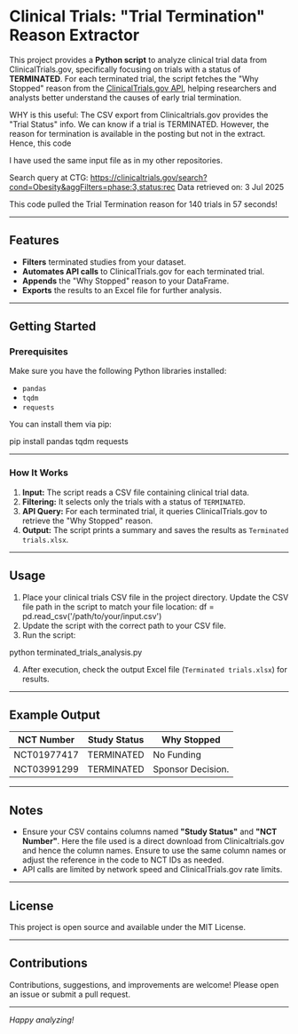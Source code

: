 # Clinical Trials: "Trial Termination" Reason Extractor

This project provides a **Python script** to analyze clinical trial data from ClinicalTrials.gov, specifically focusing on trials with a status of **TERMINATED**. For each terminated trial, the script fetches the "Why Stopped" reason from the [ClinicalTrials.gov API](https://clinicaltrials.gov/), helping researchers and analysts better understand the causes of early trial termination.

WHY is this useful:
The CSV export from Clinicaltrials.gov provides the "Trial Status" info. We can know if a trial is TERMINATED. However, the reason for termination is available in the posting but not in the extract. Hence, this code 

I have used the same input file as in my other repositories.

Search query at CTG: https://clinicaltrials.gov/search?cond=Obesity&aggFilters=phase:3,status:rec Data retrieved on: 3 Jul 2025

This code pulled the Trial Termination reason for 140 trials in 57 seconds!

---

## Features

- **Filters** terminated studies from your dataset.
- **Automates API calls** to ClinicalTrials.gov for each terminated trial.
- **Appends** the "Why Stopped" reason to your DataFrame.
- **Exports** the results to an Excel file for further analysis.

---

## Getting Started

### Prerequisites

Make sure you have the following Python libraries installed:

- `pandas`
- `tqdm`
- `requests`

You can install them via pip:

pip install pandas tqdm requests


---

### How It Works

1. **Input:** The script reads a CSV file containing clinical trial data.  
2. **Filtering:** It selects only the trials with a status of `TERMINATED`.
3. **API Query:** For each terminated trial, it queries ClinicalTrials.gov to retrieve the "Why Stopped" reason.
4. **Output:** The script prints a summary and saves the results as `Terminated trials.xlsx`.

---

## Usage

1. Place your clinical trials CSV file in the project directory. Update the CSV file path in the script to match your file location: df = pd.read_csv('/path/to/your/input.csv')
2. Update the script with the correct path to your CSV file.
3. Run the script:

python terminated_trials_analysis.py


4. After execution, check the output Excel file (`Terminated trials.xlsx`) for results.

---

## Example Output

| NCT Number | Study Status | Why Stopped               |
|------------|--------------|---------------------------|
| NCT01977417 | TERMINATED  | No Funding                |
| NCT03991299 | TERMINATED   | Sponsor Decision.           |

---

## Notes

- Ensure your CSV contains columns named **"Study Status"** and **"NCT Number"**. Here the file used is a direct download from Clinicaltrials.gov and hence the column names. Ensure to use the same column names or adjust the reference in the code to NCT IDs as needed.
- API calls are limited by network speed and ClinicalTrials.gov rate limits.

---

## License

This project is open source and available under the MIT License.

---

## Contributions

Contributions, suggestions, and improvements are welcome! Please open an issue or submit a pull request.

---

*Happy analyzing!*
